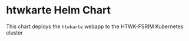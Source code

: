 # htwkarte Helm Chart

This chart deploys the `htwkarte` webapp to the HTWK-FSRIM Kubernetes cluster

